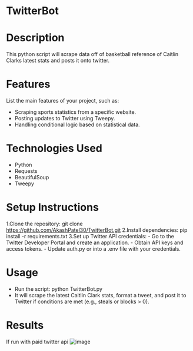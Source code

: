 # TwitterBot

# Description
This python script will scrape data off of basketball reference of Caitlin Clarks latest stats and posts it onto twitter.

# Features
List the main features of your project, such as:
  - Scraping sports statistics from a specific website.
  - Posting updates to Twitter using Tweepy.
  - Handling conditional logic based on statistical data.

# Technologies Used
  - Python
  - Requests
  - BeautifulSoup
  - Tweepy

# Setup Instructions

  1.Clone the repository: git clone https://github.com/AkashPatel30/TwitterBot.git
  2.Install dependencies: pip install -r requirements.txt
  3.Set up Twitter API credentials:
    - Go to the Twitter Developer Portal and create an application.
    - Obtain API keys and access tokens.
    - Update auth.py or into a .env file with your credentials.
# Usage
  - Run the script: python TwitterBot.py
  - It will scrape the latest Caitlin Clark stats, format a tweet, and post it to Twitter if conditions are met (e.g., steals or blocks > 0).
# Results 
If run with paid twitter api
![image](https://github.com/AkashPatel30/TwitterBot/assets/61985498/5cf0945a-3505-467a-883e-47d9592ea257)


